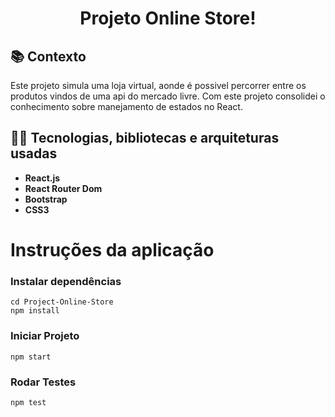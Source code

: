 <h1 align="center">
Projeto Online Store!
</h1>

## :books: Contexto
Este projeto simula uma loja virtual, aonde é possivel percorrer entre os produtos vindos de uma api do mercado livre. Com este projeto consolidei o conhecimento sobre manejamento de estados no React.

## :man_technologist: Tecnologias, bibliotecas e arquiteturas usadas
  * __React.js__
  * __React Router Dom__
  * __Bootstrap__
  * __CSS3__

# Instruções da aplicação
### Instalar dependências
```
cd Project-Online-Store
npm install
```

### Iniciar Projeto
```
npm start
```

### Rodar Testes
```
npm test
```
